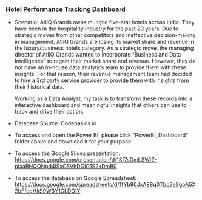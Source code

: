 ### **Hotel Performance Tracking Dashboard**

- Scenario:
  AtliQ Grands owns multiple five-star hotels across India. They have been in the hospitality industry for the past 20 years. Due to strategic moves from other competitors and ineffective decision-making in management, AtliQ Grands are losing its market share and
  revenue in the luxury/business hotels category. As a strategic move, the managing director of AtliQ Grands wanted to incorporate “Business and Data Intelligence” to regain their market share and revenue. However, they do not have an in-house data analytics team
  to provide them with these insights. For that reason, their revenue management team had decided to hire a 3rd party service provider to provide them with insights from their historical data.

  Working as a Data Analyst, my task is to transform these records into a interactive dashboard and meaningful insights that others can use to track and drive their action.

- Database Source: Codebasics.io

- To access and open the Power BI, please click "PowerBI_Dashboard" folder above and download it for your purpose.
- To access the Google Slides presentation: https://docs.google.com/presentation/d/1Sf7sDmLSWiZ-pIaaBNQONpd4iSxCSVhDGIG1S2kDmB0
- To access the database on Google Spreadsheet: https://docs.google.com/spreadsheets/d/1fYb90JxA88q0Tbc2e8goA5X2bFfooHkS9W3Y1GLDOIY
